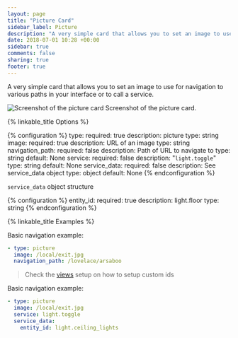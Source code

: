 ```yaml
---
layout: page
title: "Picture Card"
sidebar_label: Picture
description: "A very simple card that allows you to set an image to use for navigation to various paths in your interface or to call a service."
date: 2018-07-01 10:28 +00:00
sidebar: true
comments: false
sharing: true
footer: true
---
```


A very simple card that allows you to set an image to use for navigation to various paths in your interface or to call a service.

<p class='img'>
<img src='/images/lovelace/lovelace_picture.png' alt='Screenshot of the picture card'>
Screenshot of the picture card.
</p>

{% linkable_title Options %}

{% configuration %}
type:
  required: true
  description: picture
  type: string
image:
  required: true
  description: URL of an image
  type: string
navigation_path:
  required: false
  description: Path of URL to navigate to
  type: string
  default: None
service:
  required: false
  description: "`light.toggle`"
  type: string
  default: None
service_data:
  required: false
  description: See service_data object
  type: object
  default: None
{% endconfiguration %}

`service_data` object structure

{% configuration %}
entity_id:
  required: true
  description: light.floor
  type: string
{% endconfiguration %}


{% linkable_title Examples %}

Basic navigation example:

```yaml
- type: picture
  image: /local/exit.jpg
  navigation_path: /lovelace/arsaboo
```

> Check the [views](/lovelace/views/) setup on how to setup custom ids

Basic navigation example:

```yaml
- type: picture
  image: /local/exit.jpg
  service: light.toggle
  service_data:
    entity_id: light.ceiling_lights
```
